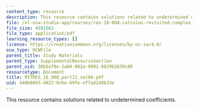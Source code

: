 ```yaml
---
content_type: resource
description: This resource contains solutions related to undetermined coefficients.
file: /ol-ocw-studio-app/courses/res-18-008-calculus-revisited-complex-variables-differential-equations-and-linear-algebra-fall-2011/440b886548220cbe69feeffad2d0b33e_MITRES_18_008_partII_sol04.pdf
file_size: 4591561
file_type: application/pdf
learning_resource_types: []
license: https://creativecommons.org/licenses/by-nc-sa/4.0/
ocw_type: OCWFile
parent_title: Study Materials
parent_type: SupplementalResourceSection
parent_uid: 38b5a78e-2a04-002a-9081-8629b2639c06
resourcetype: Document
title: MITRES_18_008_partII_sol04.pdf
uid: 440b8865-4822-0cbe-69fe-effad2d0b33e
---
```

This resource contains solutions related to undetermined coefficients.